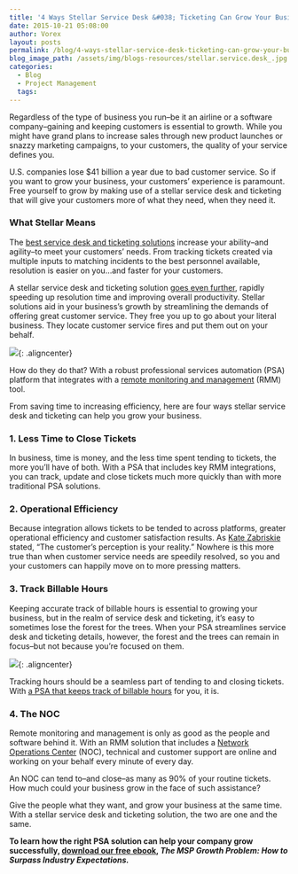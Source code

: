 ```yaml
---
title: '4 Ways Stellar Service Desk &#038; Ticketing Can Grow Your Business'
date: 2015-10-21 05:08:00
author: Vorex
layout: posts
permalink: /blog/4-ways-stellar-service-desk-ticketing-can-grow-your-business/
blog_image_path: /assets/img/blogs-resources/stellar.service.desk_.jpg
categories:
  - Blog
  - Project Management
  tags:
---
```



Regardless of the type of business you run–be it an airline or a software company–gaining and keeping customers is essential to growth. While you might have grand plans to increase sales through new product launches or snazzy marketing campaigns, to your customers, the quality of your service defines you.<!--more-->

U.S. companies lose $41 billion a year due to bad customer service. So if you want to grow your business, your customers’ experience is paramount. Free yourself to grow by making use of a stellar service desk and ticketing that will give your customers more of what they need, when they need it.

### What Stellar Means

The [best service desk and ticketing solutions](http://www.vorex.com/product/help-desk-and-ticketing/) increase your ability–and agility–to meet your customers’ needs. From tracking tickets created via multiple inputs to matching incidents to the best personnel available, resolution is easier on you…and faster for your customers.

A stellar service desk and ticketing solution [goes even further](http://www.vorex.com/media/vorex-and-continuum-launch-platform-integration-to-streamline-ticketing-and-workflows-for-increased-time-savings-and-productivity/), rapidly speeding up resolution time and improving overall productivity. Stellar solutions aid in your business’s growth by streamlining the demands of offering great customer service. They free you up to go about your literal business. They locate customer service fires and put them out on your behalf.

![](https://media.giphy.com/media/15a78dCc2ESIw/giphy.gif){: .aligncenter}

How do they do that? With a robust professional services automation (PSA) platform that integrates with a [remote monitoring and management](http://www.continuum.net/solutions/rmm-software/remote-monitoring-and-management) (RMM) tool.

From saving time to increasing efficiency, here are four ways stellar service desk and ticketing can help you grow your business.

### 1. Less Time to Close Tickets

In business, time is money, and the less time spent tending to tickets, the more you’ll have of both. With a PSA that includes key RMM integrations, you can track, update and close tickets much more quickly than with more traditional PSA solutions.

### 2. Operational Efficiency

Because integration allows tickets to be tended to across platforms, greater operational efficiency and customer satisfaction results. As [Kate Zabriskie](http://www.businesstrainingworks.com/training-company/kate-zabriskie) stated, “The customer’s perception is your reality.” Nowhere is this more true than when customer service needs are speedily resolved, so you and your customers can happily move on to more pressing matters.

### 3. Track Billable Hours

Keeping accurate track of billable hours is essential to growing your business, but in the realm of service desk and ticketing, it’s easy to sometimes lose the forest for the trees. When your PSA streamlines service desk and ticketing details, however, the forest and the trees can remain in focus–but not because you’re focused on them.

![](https://media.giphy.com/media/DZqsSiLR5KM12/giphy.gif){: .aligncenter}

Tracking hours should be a seamless part of tending to and closing tickets. With [a PSA that keeps track of billable hours](http://www.vorex.com/product/help-desk-and-ticketing/) for you, it is.

### 4. The NOC

Remote monitoring and management is only as good as the people and software behind it. With an RMM solution that includes a [Network Operations Center](http://www.continuum.net/solutions/rmm-software/noc) (NOC), technical and customer support are online and working on your behalf every minute of every day.

An NOC can tend to–and close–as many as 90% of your routine tickets. How much could your business grow in the face of such assistance?

Give the people what they want, and grow your business at the same time. With a stellar service desk and ticketing solution, the two are one and the same.

**To learn how the right PSA solution can help your company grow successfully, [download our free ebook](http://vorex.hs-sites.com/the-msp-growth-problem-how-to-surpass-industry-expectations?__hstc=100746398.aa8de1aaef42d5c0e87e86d826f8b519.1424898164924.1445457161813.1445468802428.195&amp;__hssc=100746398.4.1445468802428&amp;__hsfp=55522096), *The MSP Growth Problem: How to Surpass Industry Expectations.***
